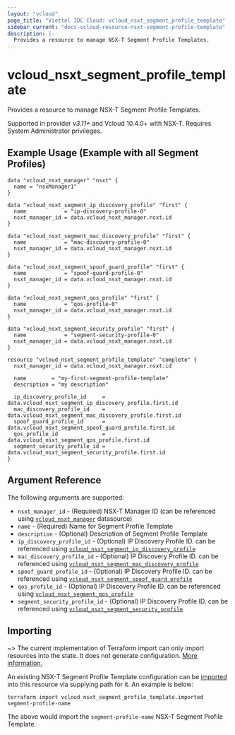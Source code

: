 ```yaml
---
layout: "vcloud"
page_title: "Viettel IDC Cloud: vcloud_nsxt_segment_profile_template"
sidebar_current: "docs-vcloud-resource-nsxt-segment-profile-template"
description: |-
  Provides a resource to manage NSX-T Segment Profile Templates.
---
```


# vcloud\_nsxt\_segment\_profile\_template

Provides a resource to manage NSX-T Segment Profile Templates.

Supported in provider *v3.11+* and Vcloud 10.4.0+ with NSX-T. Requires System Administrator privileges.

## Example Usage (Example with all Segment Profiles)

```hcl
data "vcloud_nsxt_manager" "nsxt" {
  name = "nsxManager1"
}

data "vcloud_nsxt_segment_ip_discovery_profile" "first" {
  name            = "ip-discovery-profile-0"
  nsxt_manager_id = data.vcloud_nsxt_manager.nsxt.id
}

data "vcloud_nsxt_segment_mac_discovery_profile" "first" {
  name            = "mac-discovery-profile-0"
  nsxt_manager_id = data.vcloud_nsxt_manager.nsxt.id
}

data "vcloud_nsxt_segment_spoof_guard_profile" "first" {
  name            = "spoof-guard-profile-0"
  nsxt_manager_id = data.vcloud_nsxt_manager.nsxt.id
}

data "vcloud_nsxt_segment_qos_profile" "first" {
  name            = "qos-profile-0"
  nsxt_manager_id = data.vcloud_nsxt_manager.nsxt.id
}

data "vcloud_nsxt_segment_security_profile" "first" {
  name            = "segment-security-profile-0"
  nsxt_manager_id = data.vcloud_nsxt_manager.nsxt.id
}

resource "vcloud_nsxt_segment_profile_template" "complete" {
  nsxt_manager_id = data.vcloud_nsxt_manager.nsxt.id

  name        = "my-first-segment-profile-template"
  description = "my description"

  ip_discovery_profile_id     = data.vcloud_nsxt_segment_ip_discovery_profile.first.id
  mac_discovery_profile_id    = data.vcloud_nsxt_segment_mac_discovery_profile.first.id
  spoof_guard_profile_id      = data.vcloud_nsxt_segment_spoof_guard_profile.first.id
  qos_profile_id              = data.vcloud_nsxt_segment_qos_profile.first.id
  segment_security_profile_id = data.vcloud_nsxt_segment_security_profile.first.id
}
```

## Argument Reference

The following arguments are supported:

* `nsxt_manager_id` - (Required) NSX-T Manager ID (can be referenced using
  [`vcloud_nsxt_manager`](/providers/terraform-viettelidc/vcloud/latest/docs/data-sources/nsxt_manager) datasource)
* `name` - (Required) Name for Segment Profile Template
* `description` - (Optional) Description of Segment Profile Template
* `ip_discovery_profile_id` - (Optional) IP Discovery Profile ID. can be referenced using
  [`vcloud_nsxt_segment_ip_discovery_profile`](/providers/terraform-viettelidc/vcloud/latest/docs/data-sources/nsxt_segment_ip_discovery_profile)
* `mac_discovery_profile_id` - (Optional) IP Discovery Profile ID. can be referenced using
  [`vcloud_nsxt_segment_mac_discovery_profile`](/providers/terraform-viettelidc/vcloud/latest/docs/data-sources/nsxt_segment_mac_discovery_profile)
* `spoof_guard_profile_id` - (Optional) IP Discovery Profile ID. can be referenced using
  [`vcloud_nsxt_segment_spoof_guard_profile`](/providers/terraform-viettelidc/vcloud/latest/docs/data-sources/nsxt_segment_spoof_guard_profile)
* `qos_profile_id` - (Optional) IP Discovery Profile ID. can be referenced using
  [`vcloud_nsxt_segment_qos_profile`](/providers/terraform-viettelidc/vcloud/latest/docs/data-sources/nsxt_segment_qos_profile)
* `segment_security_profile_id` - (Optional) IP Discovery Profile ID. can be referenced using
  [`vcloud_nsxt_segment_security_profile`](/providers/terraform-viettelidc/vcloud/latest/docs/data-sources/nsxt_segment_security_profile)


## Importing

~> The current implementation of Terraform import can only import resources into the state.
It does not generate configuration. [More information.](https://www.terraform.io/docs/import/)

An existing NSX-T Segment Profile Template configuration can be [imported][docs-import] into this
resource via supplying path for it. An example is below:

[docs-import]: https://www.terraform.io/docs/import/

```
terraform import vcloud_nsxt_segment_profile_template.imported segment-profile-name
```

The above would import the `segment-profile-name` NSX-T Segment Profile Template.
